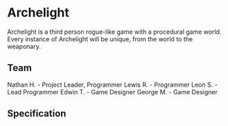 # Archelight
Archelight is a third person rogue-like game with a procedural game world. Every instance of Archelight will be unique, from the world to the weaponary.

## Team
Nathan H. - Project Leader, Programmer
Lewis R. - Programmer
Leon S. - Lead Programmer
Edwin T. - Game Designer
George M. - Game Designer

## Specification

 
